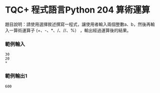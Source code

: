 # TQC+ 程式語言Python 204 算術運算
題目說明：請使用選擇敘述撰寫一程式，讓使用者輸入兩個整數a、b，然後再輸入一算術運算子 (+、-、*、/、//、%） ，輸出經過運算後的結果。
### 範例輸入
```shell
30
20
*
```
### 範例輸出1
```shell
600
```
